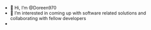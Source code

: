 - 👋 Hi, I’m @Doreen970
- 👀 I’m interested in coming up with software related solutions and collaborating with fellow developers
- 

